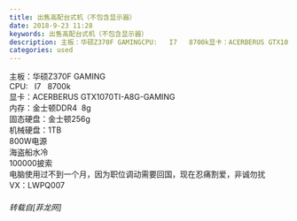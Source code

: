 ```yaml
---
title: 出售高配台式机（不包含显示器）
date: 2018-9-23 11:28
keywords: 出售高配台式机（不包含显示器）
description: 主板：华硕Z370F GAMINGCPU:   I7   8700k显卡：ACERBERUS GTX1070TI-A8G-GAMING 内存：金士顿DDR4  8g固态硬盘：金士顿256g机械硬盘：1TB800W电源海盗船水冷100000披索电脑使用过不到一个月，因为职位调动需要回国，现在忍痛割爱，非诚勿扰VX：LWPQ007
categories: used
---
```

<td class="t_f" id="postmessage_1865808">

主板：华硕Z370F GAMING<br/>
CPU:   I7   8700k<br/>
显卡：ACERBERUS GTX1070TI-A8G-GAMING <br/>
内存：金士顿DDR4  8g<br/>
固态硬盘：金士顿256g<br/>
机械硬盘：1TB<br/>
800W电源<br/>
海盗船水冷<br/>
100000披索<br/>
电脑使用过不到一个月，因为职位调动需要回国，现在忍痛割爱，非诚勿扰<img alt="" border="0" onclick="" onmouseover="" smilieid="4" src="static/image/smiley/default/cry.gif"/><img alt="" border="0" onclick="" onmouseover="" smilieid="4" src="static/image/smiley/default/cry.gif"/><img alt="" border="0" onclick="" onmouseover="" smilieid="4" src="static/image/smiley/default/cry.gif"/><br/>
VX：LWPQ007</td>
###### 转载自[菲龙网]